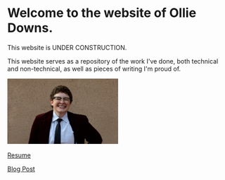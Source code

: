 # Welcome to the website of Ollie Downs.
This website is UNDER CONSTRUCTION.

This website serves as a repository of the work I've done, both technical and non-technical, as well as pieces of writing I'm proud of.

<img src="ollie-downs.png" width="50%">

[Resume](resume.md)

[Blog Post](blog-0.md)
